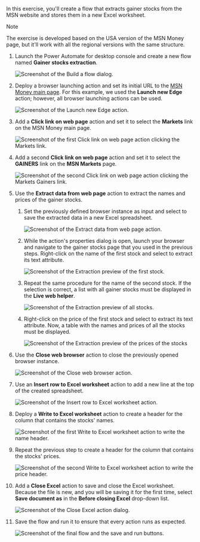 In this exercise, you'll create a flow that extracts gainer stocks from the MSN website and stores them in a new Excel worksheet.

> [!NOTE]
> The exercise is developed based on the USA version of the MSN Money page, but it'll work with all the regional versions with the same structure.

1. Launch the Power Automate for desktop console and create a new flow named **Gainer stocks extraction**.

    ![Screenshot of the Build a flow dialog.](..\media\exercise-new-flow.png)

1. Deploy a browser launching action and set its initial URL to the [MSN Money main page](https://www.msn.com/money). For this example, we used the **Launch new Edge** action; however, all browser launching actions can be used.

   ![Screenshot of the Launch new Edge action.](..\media\exercise-launch-new-edge.png)

1. Add a **Click link on web page** action and set it to select the **Markets** link on the MSN Money main page.

   ![Screenshot of the first Click link on web page action clicking the Markets link.](..\media\exercise-click-link-on-web-page-markets.png)

1. Add a second **Click link on web page** action and set it to select the **GAINERS** link on the **MSN Markets** page.

   ![Screenshot of the second  Click link on web page action clicking the Markets Gainers link.](..\media\exercise-click-link-on-web-page-gainers.png)

1. Use the **Extract data from web page** action to extract the names and prices of the gainer stocks.

    1. Set the previously defined browser instance as input and select to save the extracted data in a new Excel spreadsheet.

        ![Screenshot of the Extract data from web page action.](..\media\exercise-extract-data-from-web-page-action.png)

    1. While the action's properties dialog is open, launch your browser and navigate to the gainer stocks page that you used in the previous steps. Right-click on the name of the first stock and select to extract its text attribute.

        ![Screenshot of the Extraction preview of the first stock.](..\media\exercise-extracting-first-stock.png)

    1. Repeat the same procedure for the name of the second stock. If the selection is correct, a list with all gainer stocks must be displayed in the **Live web helper**.

        ![Screenshot of the Extraction preview of all stocks.](..\media\exercise-extracting-all-stocks.png)

    1. Right-click on the price of the first stock and select to extract its text attribute. Now, a table with the names and prices of all the stocks must be displayed.

        ![Screenshot of the Extraction preview of the prices of the stocks](..\media\exercise-extracting-pricesk.png)

1. Use the **Close web browser** action to close the previously opened browser instance.

   ![Screenshot of the Close web browser action.](..\media\exercise-close-web-browser.png)

1. Use an **Insert row to Excel worksheet** action to add a new line at the top of the created spreadsheet.

   ![Screenshot of the Insert row to Excel worksheet action.](..\media\exercise-insert-row-to-excel-worksheet-action.png)

1. Deploy a **Write to Excel worksheet** action to create a header for the column that contains the stocks' names.

   ![Screenshot of the first Write to Excel worksheet action to write the name header.](..\media\exercise-write-to-excel-worksheet-action-name.png)

1. Repeat the previous step to create a header for the column that contains the stocks' prices.

   ![Screenshot of the second Write to Excel worksheet action to write the price header.](..\media\exercise-write-to-excel-worksheet-action-price.png)

1. Add a **Close Excel** action to save and close the Excel worksheet. Because the file is new, and you will be saving it for the first time, select **Save document as** in the **Before closing Excel** drop-down list.

   ![Screenshot of the Close Excel action dialog.](..\media\exercise-close-excel-action.png)

1. Save the flow and run it to ensure that every action runs as expected.

   ![Screenshot of the final flow and the save and run buttons.](..\media\exercise-final-flow.png)
